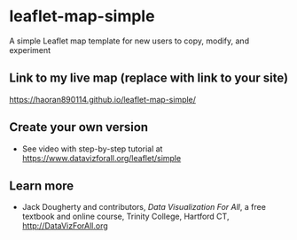 # leaflet-map-simple
A simple Leaflet map template for new users to copy, modify, and experiment

## Link to my live map (replace with link to your site)

https://haoran890114.github.io/leaflet-map-simple/

## Create your own version
- See video with step-by-step tutorial at https://www.datavizforall.org/leaflet/simple

## Learn more
- Jack Dougherty and contributors, *Data Visualization For All*, a free textbook and online course, Trinity College, Hartford CT, http://DataVizForAll.org
